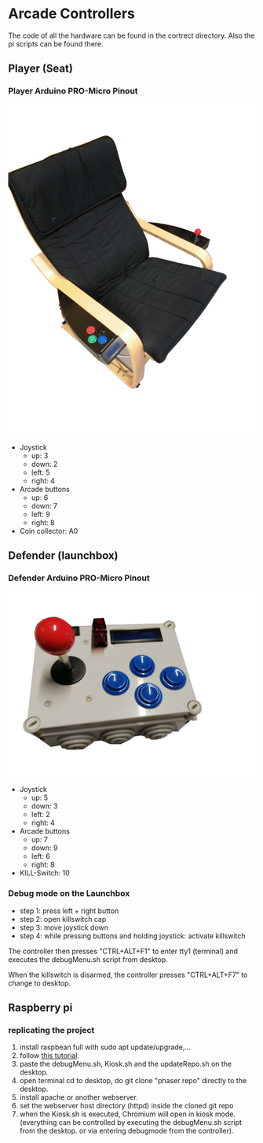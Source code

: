 # Arcade Controllers

The code of all the hardware can be found in the cortrect directory. Also the pi scripts can be found there.

## Player (Seat)

### Player Arduino PRO-Micro Pinout

![seat](img/seat.png)

- Joystick
  - up: 3
  - down: 2
  - left: 5
  - right: 4
- Arcade buttons
  - up: 6
  - down: 7
  - left: 9
  - right: 8
- Coin collector: A0

## Defender (launchbox)

### Defender Arduino PRO-Micro Pinout

![defender](img/defender.png)

- Joystick
  - up: 5
  - down: 3
  - left: 2
  - right: 4
- Arcade buttons
  - up: 7
  - down: 9
  - left: 6
  - right: 8
- KILL-Switch: 10

### Debug mode on the Launchbox

- step 1: press left + right button
- step 2: open killswitch cap
- step 3: move joystick down
- step 4: while pressing buttons and holding joystick: activate killswitch

The controller then presses "CTRL+ALT+F1" to enter tty1 (terminal) and executes the debugMenu.sh script from desktop.

When the killswitch is disarmed, the controller presses "CTRL+ALT+F7" to change to desktop.

## Raspberry pi

### replicating the project

1. install raspbean full with sudo apt update/upgrade,...
2. follow [this tutorial](https://pimylifeup.com/raspberry-pi-kiosk/).
3. paste the debugMenu.sh, Kiosk.sh and the updateRepo.sh on the desktop.
4. open terminal cd to desktop, do git clone "phaser repo" directly to the desktop.
5. install apache or another webserver.
6. set the webserver host directory (httpd) inside the cloned git repo
7. when the Kiosk.sh is executed, Chromium will open in kiosk mode. (everything can be controlled by executing the debugMenu.sh script from the desktop. or via entering debugmode from the controller).
